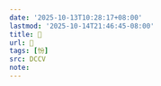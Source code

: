 ```yaml
---
date: '2025-10-13T10:28:17+08:00'
lastmod: '2025-10-14T21:46:45-08:00'
title: 􅤋
url: 􅤋
tags: [㤋]
src: DCCV
note:
---
```

